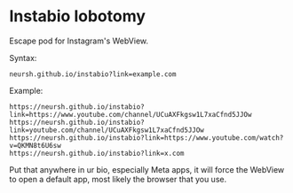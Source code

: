 # Instabio lobotomy
Escape pod for Instagram's WebView.

Syntax:
```
neursh.github.io/instabio?link=example.com
```

Example:
```
https://neursh.github.io/instabio?link=https://www.youtube.com/channel/UCuAXFkgsw1L7xaCfnd5JJOw
https://neursh.github.io/instabio?link=youtube.com/channel/UCuAXFkgsw1L7xaCfnd5JJOw
https://neursh.github.io/instabio?link=https://www.youtube.com/watch?v=QKMN8t6U6sw
https://neursh.github.io/instabio?link=x.com
```

Put that anywhere in ur bio, especially Meta apps, it will force the WebView to open a default app, most likely the browser that you use.
